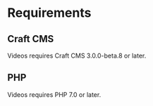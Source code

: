 # Requirements

## Craft CMS
Videos requires Craft CMS 3.0.0-beta.8 or later.

## PHP
Videos requires PHP 7.0 or later.